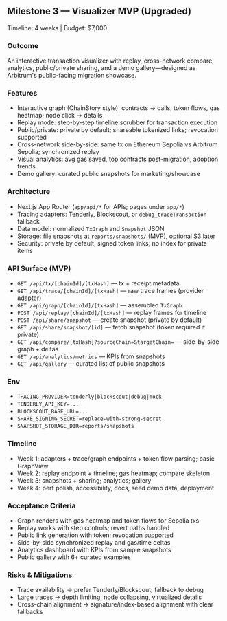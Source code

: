 ## Milestone 3 — Visualizer MVP (Upgraded)

Timeline: 4 weeks | Budget: $7,000

### Outcome
An interactive transaction visualizer with replay, cross-network compare, analytics, public/private sharing, and a demo gallery—designed as Arbitrum's public-facing migration showcase.

### Features
- Interactive graph (ChainStory style): contracts → calls, token flows, gas heatmap; node click → details
- Replay mode: step-by-step timeline scrubber for transaction execution
- Public/private: private by default; shareable tokenized links; revocation supported
- Cross-network side-by-side: same tx on Ethereum Sepolia vs Arbitrum Sepolia; synchronized replay
- Visual analytics: avg gas saved, top contracts post-migration, adoption trends
- Demo gallery: curated public snapshots for marketing/showcase

### Architecture
- Next.js App Router (`app/api/*` for APIs; pages under `app/*`)
- Tracing adapters: Tenderly, Blockscout, or `debug_traceTransaction` fallback
- Data model: normalized `TxGraph` and `Snapshot` JSON
- Storage: file snapshots at `reports/snapshots/` (MVP), optional S3 later
- Security: private by default; signed token links; no index for private items

### API Surface (MVP)
- `GET /api/tx/[chainId]/[txHash]` — tx + receipt metadata
- `GET /api/trace/[chainId]/[txHash]` — raw trace frames (provider adapter)
- `GET /api/graph/[chainId]/[txHash]` — assembled `TxGraph`
- `POST /api/replay/[chainId]/[txHash]` — replay frames for timeline
- `POST /api/share/snapshot` — create snapshot (private by default)
- `GET /api/share/snapshot/[id]` — fetch snapshot (token required if private)
- `GET /api/compare/[txHash]?sourceChain=&targetChain=` — side-by-side graph + deltas
- `GET /api/analytics/metrics` — KPIs from snapshots
- `GET /api/gallery` — curated list of public snapshots

### Env
- `TRACING_PROVIDER=tenderly|blockscout|debug|mock`
- `TENDERLY_API_KEY=...`
- `BLOCKSCOUT_BASE_URL=...`
- `SHARE_SIGNING_SECRET=replace-with-strong-secret`
- `SNAPSHOT_STORAGE_DIR=reports/snapshots`

### Timeline
- Week 1: adapters + trace/graph endpoints + token flow parsing; basic GraphView
- Week 2: replay endpoint + timeline; gas heatmap; compare skeleton
- Week 3: snapshots + sharing; analytics; gallery
- Week 4: perf polish, accessibility, docs, seed demo data, deployment

### Acceptance Criteria
- Graph renders with gas heatmap and token flows for Sepolia txs
- Replay works with step controls; revert paths handled
- Public link generation with token; revocation supported
- Side-by-side synchronized replay and gas/time deltas
- Analytics dashboard with KPIs from sample snapshots
- Public gallery with 6+ curated examples

### Risks & Mitigations
- Trace availability → prefer Tenderly/Blockscout; fallback to debug
- Large traces → depth limiting, node collapsing, virtualized details
- Cross-chain alignment → signature/index-based alignment with clear fallbacks


